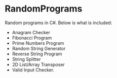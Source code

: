 # RandomPrograms
Random programs in C#. Below is what is included:
- Anagram Checker
- Fibonacci Program
- Prime Numbers Program
- Random String Generator
- Reverse String Program
- String Splitter
- 2D List/Array Transposer
- Valid Input Checker.
